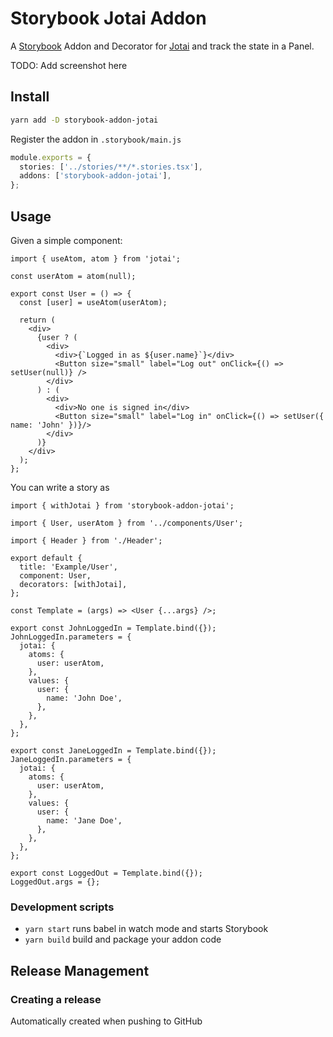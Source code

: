 # Storybook Jotai Addon

A [Storybook](https://storybook.js.org/) Addon and Decorator for [Jotai](https://jotai.org) and track the state in a Panel.

TODO: Add screenshot here

## Install

```sh
yarn add -D storybook-addon-jotai
```

Register the addon in `.storybook/main.js`

```ts
module.exports = {
  stories: ['../stories/**/*.stories.tsx'],
  addons: ['storybook-addon-jotai'],
};
```

## Usage

Given a simple component:

```tsx
import { useAtom, atom } from 'jotai';

const userAtom = atom(null);

export const User = () => {
  const [user] = useAtom(userAtom);

  return (
    <div>
      {user ? (
        <div>
          <div>{`Logged in as ${user.name}`}</div>
          <Button size="small" label="Log out" onClick={() => setUser(null)} />
        </div>
      ) : (
        <div>
          <div>No one is signed in</div>
          <Button size="small" label="Log in" onClick={() => setUser({ name: 'John' })}/>
        </div>
      )}
    </div>
  );
};
```

You can write a story as

```tsx
import { withJotai } from 'storybook-addon-jotai';

import { User, userAtom } from '../components/User';

import { Header } from './Header';

export default {
  title: 'Example/User',
  component: User,
  decorators: [withJotai],
};

const Template = (args) => <User {...args} />;

export const JohnLoggedIn = Template.bind({});
JohnLoggedIn.parameters = {
  jotai: {
    atoms: {
      user: userAtom,
    },
    values: {
      user: {
        name: 'John Doe',
      },
    },
  },
};

export const JaneLoggedIn = Template.bind({});
JaneLoggedIn.parameters = {
  jotai: {
    atoms: {
      user: userAtom,
    },
    values: {
      user: {
        name: 'Jane Doe',
      },
    },
  },
};

export const LoggedOut = Template.bind({});
LoggedOut.args = {};
```

### Development scripts

- `yarn start` runs babel in watch mode and starts Storybook
- `yarn build` build and package your addon code

## Release Management

### Creating a release

Automatically created when pushing to GitHub
